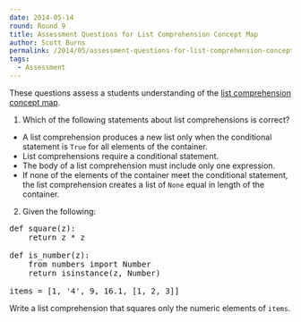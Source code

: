 ```yaml
---
date: 2014-05-14
round: Round 9
title: Assessment Questions for List Comprehension Concept Map
author: Scott Burns
permalink: /2014/05/assessment-questions-for-list-comprehension-concept-map/
tags:
  - Assessment
---
```

These questions assess a students understanding of the [list comprehension concept map][1].

1. Which of the following statements about list comprehensions is correct?

*   A list comprehension produces a new list only when the conditional statement is `True` for all elements of the container.
*   List comprehensions require a conditional statement.
*   The body of a list comprehension must include only one expression.
*   If none of the elements of the container meet the conditional statement, the list comprehension creates a list of `None` equal in length of the container.

2. Given the following:

<pre>def square(z):
    return z * z

def is_number(z):
    from numbers import Number
    return isinstance(z, Number)

items = [1, '4', 9, 16.1, [1, 2, 3]]</pre>

Write a list comprehension that squares only the numeric elements of `items`.

 [1]: http://teaching.software-carpentry.org/2014/05/01/list-comprehension-concept-map/ "list comprehension concept map"
